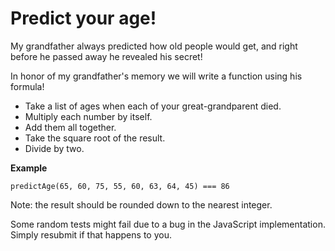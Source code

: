 # Predict your age!

My grandfather always predicted how old people would get, and right before he passed away he revealed his secret!

In honor of my grandfather's memory we will write a function using his formula!

- Take a list of ages when each of your great-grandparent died.
- Multiply each number by itself.
- Add them all together.
- Take the square root of the result.
- Divide by two.

**Example**

```
predictAge(65, 60, 75, 55, 60, 63, 64, 45) === 86
```

Note: the result should be rounded down to the nearest integer.

Some random tests might fail due to a bug in the JavaScript implementation. Simply resubmit if that happens to you.

